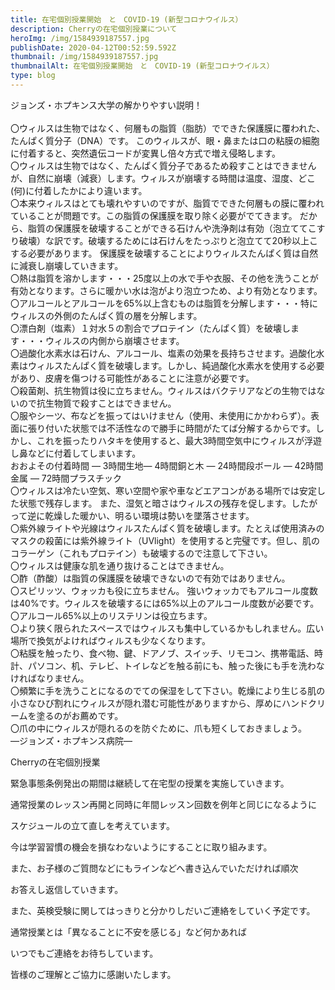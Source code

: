 ```yaml
---
title: 在宅個別授業開始　と　COVID-19 (新型コロナウイルス）
description: Cherryの在宅個別授業について
heroImg: /img/1584939187557.jpg
publishDate: 2020-04-12T00:52:59.592Z
thumbnail: /img/1584939187557.jpg
thumbnailAlt: 在宅個別授業開始　と　COVID-19 (新型コロナウイルス）
type: blog
---
```

ジョンズ・ホプキンス大学の解かりやすい説明！\
\
〇ウィルスは生物ではなく、何層もの脂質（脂肪）でできた保護膜に覆われた、たんぱく質分子（DNA）です。 このウィルスが、眼・鼻または口の粘膜の細胞に付着すると、突然遺伝コードが変異し倍々方式で増え侵略します。 \
〇ウィルスは生物ではなく、たんぱく質分子であるため殺すことはできませんが、自然に崩壊（減衰）します。ウィルスが崩壊する時間は温度、湿度、どこ(何)に付着したかにより違います。 \
〇本来ウィルスはとても壊れやすいのですが、脂質でできた何層もの膜に覆われていることが問題です。この脂質の保護膜を取り除く必要がでてきます。 だから、脂質の保護膜を破壊することができる石けんや洗浄剤は有効（泡立ててこすり破壊）な訳です。破壊するためには石けんをたっぷりと泡立てて20秒以上こする必要があります。 保護膜を破壊することによりウィルスたんぱく質は自然に減衰し崩壊していきます。 \
〇熱は脂質を溶かします・・・25度以上の水で手や衣服、その他を洗うことが有効となります。さらに暖かい水は泡がより泡立つため、より有効となります。 \
〇アルコールとアルコールを65%以上含むものは脂質を分解します・・・特にウィルスの外側のたんぱく質の層を分解します。 \
〇漂白剤（塩素）１対水５の割合でプロテイン（たんぱく質）を破壊します・・・ウィルスの内側から崩壊させます。 \
〇過酸化水素水は石けん、アルコール、塩素の効果を長持ちさせます。過酸化水素はウィルスたんぱく質を破壊します。しかし、純過酸化水素水を使用する必要があり、皮膚を傷つける可能性があることに注意が必要です。 \
〇殺菌剤、抗生物質は役に立ちません。ウィルスはバクテリアなどの生物ではないので抗生物質で殺すことはできません。 \
〇服やシーツ、布などを振ってはいけません（使用、未使用にかかわらず）。表面に張り付いた状態では不活性なので勝手に時間がたてば分解するからです。しかし、これを振ったりハタキを使用すると、最大3時間空気中にウィルスが浮遊し鼻などに付着してしまいます。 \
おおよその付着時間 ― 3時間生地― 4時間銅と木 ― 24時間段ボール ― 42時間金属 ― 72時間プラスチック \
〇ウィルスは冷たい空気、寒い空間や家や車などエアコンがある場所では安定した状態で残存します。 また、湿気と暗さはウィルスの残存を促します。したがって逆に乾燥した暖かい、明るい環境は勢いを墜落させます。 \
〇紫外線ライトや光線はウィルスたんぱく質を破壊します。たとえば使用済みのマスクの殺菌には紫外線ライト（UVlight）を使用すると完璧です。但し、肌のコラーゲン（これもプロテイン）も破壊するので注意して下さい。 \
〇ウィルスは健康な肌を通り抜けることはできません。 \
〇酢（酢酸）は脂質の保護膜を破壊できないので有効ではありません。 \
〇スピリッツ、ウォッカも役に立ちません。 強いウォッカでもアルコール度数は40%です。ウィルスを破壊するには65%以上のアルコール度数が必要です。 \
〇アルコール65%以上のリステリンは役立ちます。 \
〇より狭く限られたスペースではウィルスも集中しているかもしれません。広い場所で換気がよければウィルスも少なくなります。 \
〇粘膜を触ったり、食べ物、鍵、ドアノブ、スイッチ、リモコン、携帯電話、時計、パソコン、机、テレビ、トイレなどを触る前にも、触った後にも手を洗わなければなりません。 \
〇頻繁に手を洗うことになるのでての保湿をして下さい。乾燥により生じる肌の小さなひび割れにウィルスが隠れ潜む可能性がありますから、厚めにハンドクリームを塗るのがお薦めです。 \
〇爪の中にウィルスが隠れるのを防ぐために、爪も短くしておきましょう。 \
―ジョンズ・ホプキンス病院―



Cherryの在宅個別授業

緊急事態条例発出の期間は継続して在宅型の授業を実施していきます。

通常授業のレッスン再開と同時に年間レッスン回数を例年と同じになるように

スケジュールの立て直しを考えています。

今は学習習慣の機会を損なわないようにすることに取り組みます。

また、お子様のご質問などにもラインなどへ書き込んでいただければ順次

お答えし返信していきます。

また、英検受験に関してはっきりと分かりしだいご連絡をしていく予定です。

通常授業とは「異なることに不安を感じる」など何かあれば

いつでもご連絡をお待ちしています。

皆様のご理解とご協力に感謝いたします。